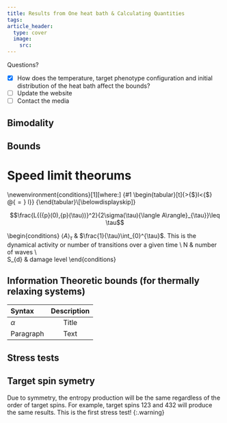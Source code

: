 ```yaml
---
title: Results from One heat bath & Calculating Quantities
tags: 
article_header:
  type: cover
  image:
    src: 
---
```

Questions? 

- [x] How does the temperature, target phenotype configuration and initial distribution of the heat bath affect the bounds?
- [ ] Update the website
- [ ] Contact the media
## Bimodality 



## Bounds 

# Speed limit theorums 

\newenvironment{conditions}[1][where:]
  {#1 \begin{tabular}[t]{>{$}l<{$} @{${}={}$} l}}
  {\end{tabular}\\[\belowdisplayskip]}
  
  $$\frac{L{({p}(0),{p}(\tau))}^2}{2\sigma(\tau){\langle A\rangle}_{\tau}}\leq \tau$$

\begin{conditions}
 ${\langle A\rangle}_{\tau}$     & $\frac{1}{\tau}\int_{0}^{\tau}$. This is the dynamical activity or number of transitions over a given time  \\
 N     &  number of waves \\   
 S_{d} &  damage level
\end{conditions}

## Information Theoretic bounds (for thermally relaxing systems)

| Syntax      | Description | 
| :---        |    :----:   | 
| $\alpha$      | Title       |
| Paragraph   | Text        |



## Stress tests 

## Target spin symetry 
Due to symmetry, the entropy production will be the same regardless of the order of target spins. For example, target spins 123 and 432 will produce the same results. This is the first stress test!
{:.warning}


 
